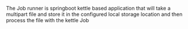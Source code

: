 The Job runner is springboot kettle based application that will take a multipart file and store it in the configured local storage location
and then process the file with the kettle Job
